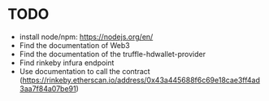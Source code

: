 # TODO

- install node/npm: https://nodejs.org/en/
- Find the documentation of Web3
- Find the documentation of the truffle-hdwallet-provider
- Find rinkeby infura endpoint
- Use documentation to call the contract (https://rinkeby.etherscan.io/address/0x43a445688f6c69e18cae3ff4ad3aa7f84a07be91)
